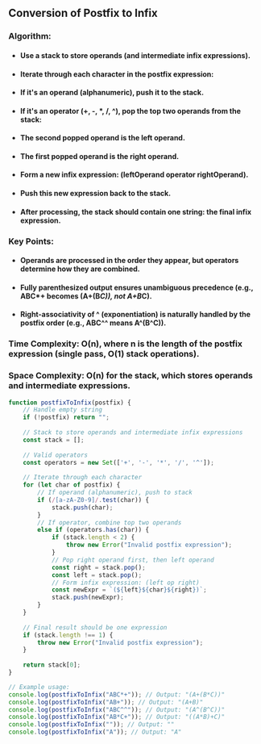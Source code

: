 ## Conversion of Postfix to Infix

### Algorithm:
* #### Use a stack to store operands (and intermediate infix expressions).
* #### Iterate through each character in the postfix expression:
* #### If it's an operand (alphanumeric), push it to the stack.
* #### If it's an operator (+, -, *, /, ^), pop the top two operands from the stack:
* #### The second popped operand is the left operand.
* #### The first popped operand is the right operand.
* #### Form a new infix expression: (leftOperand operator rightOperand).
* #### Push this new expression back to the stack.
* #### After processing, the stack should contain one string: the final infix expression.

### Key Points:
* #### Operands are processed in the order they appear, but operators determine how they are combined.
* #### Fully parenthesized output ensures unambiguous precedence (e.g., ABC*+ becomes (A+(B*C)), not A+B*C).
* #### Right-associativity of ^ (exponentiation) is naturally handled by the postfix order (e.g., ABC^^ means A^(B^C)).

### Time Complexity: O(n), where n is the length of the postfix expression (single pass, O(1) stack operations).
### Space Complexity: O(n) for the stack, which stores operands and intermediate expressions.

```js
function postfixToInfix(postfix) {
    // Handle empty string
    if (!postfix) return "";
    
    // Stack to store operands and intermediate infix expressions
    const stack = [];
    
    // Valid operators
    const operators = new Set(['+', '-', '*', '/', '^']);
    
    // Iterate through each character
    for (let char of postfix) {
        // If operand (alphanumeric), push to stack
        if (/[a-zA-Z0-9]/.test(char)) {
            stack.push(char);
        }
        // If operator, combine top two operands
        else if (operators.has(char)) {
            if (stack.length < 2) {
                throw new Error("Invalid postfix expression");
            }
            // Pop right operand first, then left operand
            const right = stack.pop();
            const left = stack.pop();
            // Form infix expression: (left op right)
            const newExpr = `(${left}${char}${right})`;
            stack.push(newExpr);
        }
    }
    
    // Final result should be one expression
    if (stack.length !== 1) {
        throw new Error("Invalid postfix expression");
    }
    
    return stack[0];
}

// Example usage:
console.log(postfixToInfix("ABC*+")); // Output: "(A+(B*C))"
console.log(postfixToInfix("AB+")); // Output: "(A+B)"
console.log(postfixToInfix("ABC^^")); // Output: "(A^(B^C))"
console.log(postfixToInfix("AB*C+")); // Output: "((A*B)+C)"
console.log(postfixToInfix("")); // Output: ""
console.log(postfixToInfix("A")); // Output: "A"

```